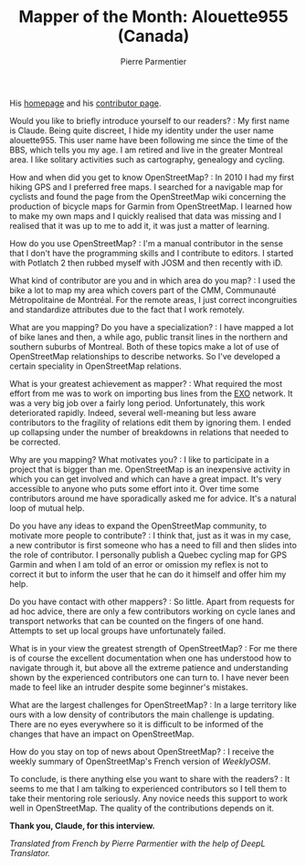 ﻿---
title: "Mapper of the Month: Alouette955 (Canada)"
categories: ["motm"]
author: Pierre Parmentier
---

His [homepage](https://www.openstreetmap.org/user/Alouette955) and his [contributor page](https://hdyc.neis-one.org/?Alouette955).

Would you like to briefly introduce yourself to our readers?
: My first name is Claude. Being quite discreet, I hide my identity under the user name alouette955. This user name have been following me since the time of the BBS, which tells you my age. I am retired and live in the greater Montreal area. I like solitary activities such as cartography, genealogy and cycling.

<!--more-->

How and when did you get to know OpenStreetMap?
: In 2010 I had my first hiking GPS and I preferred free maps. I searched for a navigable map for cyclists and found the page from the OpenStreetMap wiki concerning the production of bicycle maps for Garmin from OpenStreetMap. I learned how to make my own maps and I quickly realised that data was missing and I realised that it was up to me to add it, it was just a matter of learning.

How do you use OpenStreetMap?
: I'm a manual contributor in the sense that I don't have the programming skills and I contribute to editors. I started with Potlatch 2 then rubbed myself with JOSM and then recently with iD.

What kind of contributor are you and in which area do you map?
: I used the bike a lot to map my area which covers part of the CMM, Communauté Métropolitaine de Montréal. For the remote areas, I just correct incongruities and standardize attributes due to the fact that I work remotely.

What are you mapping? Do you have a specialization?
: I have mapped a lot of bike lanes and then, a while ago, public transit lines in the northern and southern suburbs of Montreal. Both of these topics make a lot of use of OpenStreetMap relationships to describe networks. So I've developed a certain speciality in OpenStreetMap relations.

What is your greatest achievement as mapper?
: What required the most effort from me was to work on importing bus lines from the [EXO](https://exo.quebec/en) network. It was a very big job over a fairly long period. Unfortunately, this work deteriorated rapidly. Indeed, several well-meaning but less aware contributors to the fragility of relations edit them by ignoring them. I ended up collapsing under the number of breakdowns in relations that needed to be corrected.

Why are you mapping? What motivates you?
: I like to participate in a project that is bigger than me. OpenStreetMap is an inexpensive activity in which you can get involved and which can have a great impact. It's very accessible to anyone who puts some effort into it. Over time some contributors around me have sporadically asked me for advice. It's a natural loop of mutual help.

Do you have any ideas to expand the OpenStreetMap community, to motivate more people to contribute?
: I think that, just as it was in my case, a new contributor is first someone who has a need to fill and then slides into the role of contributor. I personally publish a Quebec cycling map for GPS Garmin and when I am told of an error or omission my reflex is not to correct it but to inform the user that he can do it himself and offer him my help.

Do you have contact with other mappers?
: So little. Apart from requests for ad hoc advice, there are only a few contributors working on cycle lanes and transport networks that can be counted on the fingers of one hand. Attempts to set up local groups have unfortunately failed.

What is in your view the greatest strength of OpenStreetMap?
: For me there is of course the excellent documentation when one has understood how to navigate through it, but above all the extreme patience and understanding shown by the experienced contributors one can turn to. I have never been made to feel like an intruder despite some beginner's mistakes.

What are the largest challenges for OpenStreetMap?
: In a large territory like ours with a low density of contributors the main challenge is updating. There are no eyes everywhere so it is difficult to be informed of the changes that have an impact on OpenStreetMap.

How do you stay on top of news about OpenStreetMap?
: I receive the weekly summary of OpenStreetMap's French version of _WeeklyOSM_.

To conclude, is there anything else you want to share with the readers?
: It seems to me that I am talking to experienced contributors so I tell them to take their mentoring role seriously. Any novice needs this support to work well in OpenStreetMap. The quality of the contributions depends on it.

**Thank you, Claude, for this interview.**

*Translated from French by Pierre Parmentier with the help of DeepL Translator.*
